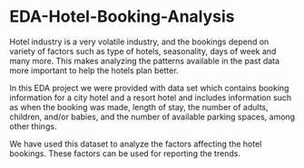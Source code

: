 # EDA-Hotel-Booking-Analysis
Hotel industry is a very volatile industry, and the bookings depend on variety of factors such as
type of hotels, seasonality, days of week and many more. This makes analyzing the patterns
available in the past data more important to help the hotels plan better.

In this EDA project we were provided with data set which contains booking information for a city
hotel and a resort hotel and includes information such as when the booking was made, length of
stay, the number of adults, children, and/or babies, and the number of available parking spaces,
among other things.

We have used this dataset to analyze the factors affecting the hotel bookings. These factors can
be used for reporting the trends.
